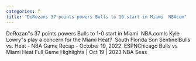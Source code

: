 ```yaml
---
categories: f
title: "DeRozans 37 points powers Bulls to 10 start in Miami  NBAcom"
---
```

DeRozan"s 37 points powers Bulls to 1-0 start in Miami&nbsp;&nbsp;NBA.comIs Kyle Lowry"s play a concern for the Miami Heat?&nbsp;&nbsp;South Florida Sun SentinelBulls vs. Heat - NBA Game Recap - October 19, 2022&nbsp;&nbsp;ESPNChicago Bulls vs Miami Heat Full Game Highlights | Oct 19 | 2023 NBA Seas